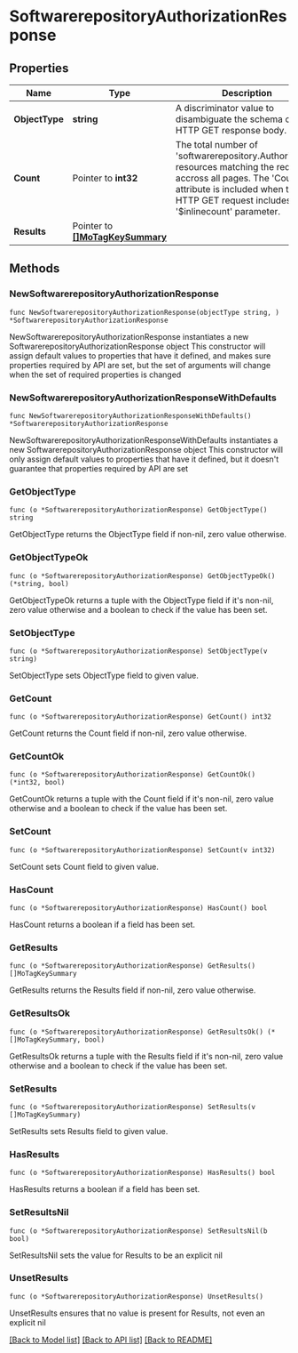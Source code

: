 # SoftwarerepositoryAuthorizationResponse

## Properties

Name | Type | Description | Notes
------------ | ------------- | ------------- | -------------
**ObjectType** | **string** | A discriminator value to disambiguate the schema of a HTTP GET response body. | 
**Count** | Pointer to **int32** | The total number of &#39;softwarerepository.Authorization&#39; resources matching the request, accross all pages. The &#39;Count&#39; attribute is included when the HTTP GET request includes the &#39;$inlinecount&#39; parameter. | [optional] 
**Results** | Pointer to [**[]MoTagKeySummary**](mo.TagKeySummary.md) |  | [optional] 

## Methods

### NewSoftwarerepositoryAuthorizationResponse

`func NewSoftwarerepositoryAuthorizationResponse(objectType string, ) *SoftwarerepositoryAuthorizationResponse`

NewSoftwarerepositoryAuthorizationResponse instantiates a new SoftwarerepositoryAuthorizationResponse object
This constructor will assign default values to properties that have it defined,
and makes sure properties required by API are set, but the set of arguments
will change when the set of required properties is changed

### NewSoftwarerepositoryAuthorizationResponseWithDefaults

`func NewSoftwarerepositoryAuthorizationResponseWithDefaults() *SoftwarerepositoryAuthorizationResponse`

NewSoftwarerepositoryAuthorizationResponseWithDefaults instantiates a new SoftwarerepositoryAuthorizationResponse object
This constructor will only assign default values to properties that have it defined,
but it doesn't guarantee that properties required by API are set

### GetObjectType

`func (o *SoftwarerepositoryAuthorizationResponse) GetObjectType() string`

GetObjectType returns the ObjectType field if non-nil, zero value otherwise.

### GetObjectTypeOk

`func (o *SoftwarerepositoryAuthorizationResponse) GetObjectTypeOk() (*string, bool)`

GetObjectTypeOk returns a tuple with the ObjectType field if it's non-nil, zero value otherwise
and a boolean to check if the value has been set.

### SetObjectType

`func (o *SoftwarerepositoryAuthorizationResponse) SetObjectType(v string)`

SetObjectType sets ObjectType field to given value.


### GetCount

`func (o *SoftwarerepositoryAuthorizationResponse) GetCount() int32`

GetCount returns the Count field if non-nil, zero value otherwise.

### GetCountOk

`func (o *SoftwarerepositoryAuthorizationResponse) GetCountOk() (*int32, bool)`

GetCountOk returns a tuple with the Count field if it's non-nil, zero value otherwise
and a boolean to check if the value has been set.

### SetCount

`func (o *SoftwarerepositoryAuthorizationResponse) SetCount(v int32)`

SetCount sets Count field to given value.

### HasCount

`func (o *SoftwarerepositoryAuthorizationResponse) HasCount() bool`

HasCount returns a boolean if a field has been set.

### GetResults

`func (o *SoftwarerepositoryAuthorizationResponse) GetResults() []MoTagKeySummary`

GetResults returns the Results field if non-nil, zero value otherwise.

### GetResultsOk

`func (o *SoftwarerepositoryAuthorizationResponse) GetResultsOk() (*[]MoTagKeySummary, bool)`

GetResultsOk returns a tuple with the Results field if it's non-nil, zero value otherwise
and a boolean to check if the value has been set.

### SetResults

`func (o *SoftwarerepositoryAuthorizationResponse) SetResults(v []MoTagKeySummary)`

SetResults sets Results field to given value.

### HasResults

`func (o *SoftwarerepositoryAuthorizationResponse) HasResults() bool`

HasResults returns a boolean if a field has been set.

### SetResultsNil

`func (o *SoftwarerepositoryAuthorizationResponse) SetResultsNil(b bool)`

 SetResultsNil sets the value for Results to be an explicit nil

### UnsetResults
`func (o *SoftwarerepositoryAuthorizationResponse) UnsetResults()`

UnsetResults ensures that no value is present for Results, not even an explicit nil

[[Back to Model list]](../README.md#documentation-for-models) [[Back to API list]](../README.md#documentation-for-api-endpoints) [[Back to README]](../README.md)


